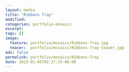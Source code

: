 ```yaml
---
layout: media
title: "Ribbons Tray"
modified:
categories: portfolio-mosaics
excerpt:
tags: []
image:
  feature: portfolio/mosaics/Ribbons-Tray.jpg
  teaser:  portfolio/mosaics/Ribbons-Tray-teaser.jpg
ads: false
permalink: portfolio/mosaics/Ribbons-Tray
date: 2015-01-05T02:27:23-06:00
---
```


